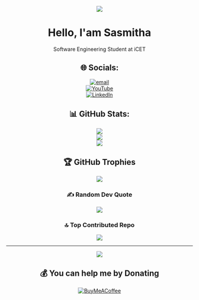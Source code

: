 <div align="center">

[![](https://visitcount.itsvg.in/api?id=SasmithaHiram&icon=1&color=0)](https://visitcount.itsvg.in)

# Hello, I'am Sasmitha
Software Engineering Student at iCET  

## 🌐 Socials:
[![email](https://img.shields.io/badge/Email-D14836?logo=gmail&logoColor=white)](mailto:sasmithahiram2003@gmail.com)  
[![YouTube](https://img.shields.io/badge/YouTube-%23FF0000.svg?logo=YouTube&logoColor=white)](https://youtube.com/@SasmithaHiramMendis)  
[![LinkedIn](https://img.shields.io/badge/LinkedIn-%230077B5.svg?logo=linkedin&logoColor=white)](https://linkedin.com/in/sasmitha-hiram-21a8b5335)  

## 📊 GitHub Stats:
![](https://github-readme-stats.vercel.app/api?username=SasmithaHiram&theme=dark&hide_border=false&include_all_commits=false&count_private=false)  
![](https://github-readme-streak-stats.herokuapp.com/?user=SasmithaHiram&theme=dark&hide_border=false)  
![](https://github-readme-stats.vercel.app/api/top-langs/?username=SasmithaHiram&theme=dark&hide_border=false&include_all_commits=false&count_private=false&layout=compact)  

## 🏆 GitHub Trophies  
![](https://github-profile-trophy.vercel.app/?username=SasmithaHiram&theme=radical&no-frame=false&no-bg=true&margin-w=4)  

### ✍️ Random Dev Quote  
![](https://quotes-github-readme.vercel.app/api?type=horizontal&theme=radical)  

### 🔝 Top Contributed Repo  
![](https://github-contributor-stats.vercel.app/api?username=SasmithaHiram&limit=5&theme=dark&combine_all_yearly_contributions=true)  

---  
[![](https://visitcount.itsvg.in/api?id=SasmithaHiram&icon=0&color=0)](https://visitcount.itsvg.in)  

## 💰 You can help me by Donating  
[![BuyMeACoffee](https://img.shields.io/badge/Buy%20Me%20a%20Coffee-ffdd00?style=for-the-badge&logo=buy-me-a-coffee&logoColor=black)](https://buymeacoffee.com/SasmithaHiram)  

</div>
